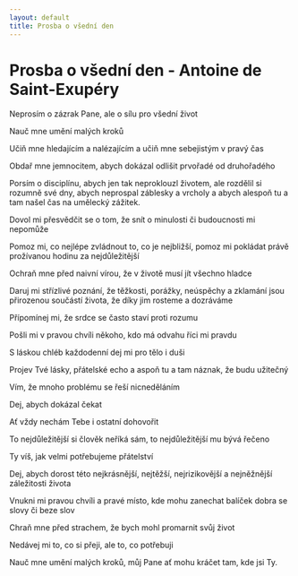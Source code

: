 ```yaml
---
layout: default
title: Prosba o všední den
---
```


# Prosba o všední den - Antoine de Saint-Exupéry

Neprosím o zázrak Pane, ale o sílu pro všední život

Nauč mne umění malých kroků

Učiň mne hledajícím a nalézajícím a učiň mne sebejistým v pravý čas

Obdař mne jemnocitem, abych dokázal odlišit prvořadé od druhořadého

Porsím o disciplínu, abych jen tak neproklouzl životem, ale rozdělil si rozumně své dny, abych neprospal záblesky a vrcholy a abych alespoň tu a tam našel čas na umělecký zážitek.

Dovol mi přesvědčit se o tom, že snít o minulosti či budoucnosti mi nepomůže

Pomoz mi, co nejlépe zvládnout to, co je nejbližší, pomoz mi pokládat právě prožívanou hodinu za nejdůležitější

Ochraň mne před naivní vírou, že v životě musí jít všechno hladce

Daruj mi střízlivé poznání, že těžkosti, porážky, neúspěchy a zklamání jsou přirozenou součástí života, že díky jim rosteme a dozráváme

Přípomínej mi, že srdce se často staví proti rozumu

Pošli mi v pravou chvíli někoho, kdo má odvahu říci mi pravdu 

S láskou chléb každodenní dej mi pro tělo i duši

Projev Tvé lásky, přátelské echo a aspoň tu a tam náznak, že budu užitečný

Vím, že mnoho problému se řeší nicneděláním

Dej, abych dokázal čekat

Ať vždy nechám Tebe i ostatní dohovořit

To nejdůležitější si člověk neříká sám, to nejdůležitější mu bývá řečeno

Ty víš, jak velmi potřebujeme přátelství

Dej, abych dorost této nejkrásnější, nejtěžší, nejrizikovější a nejněžnější záležitosti života

Vnukni mi pravou chvíli a pravé místo, kde mohu zanechat balíček dobra se slovy či beze slov

Chraň mne před strachem, že bych mohl promarnit svůj život

Nedávej mi to, co si přeji, ale to, co potřebuji

Nauč mne umění malých kroků, můj Pane ať mohu kráčet tam, kde jsi Ty.
